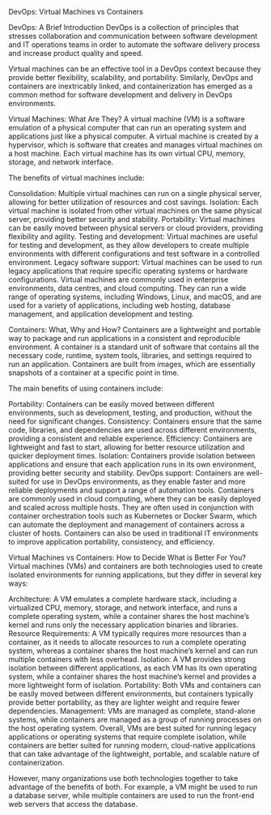 DevOps: Virtual Machines vs Containers

DevOps: A Brief Introduction
DevOps is a collection of principles that stresses collaboration and communication between software development and IT operations teams in order to automate the software delivery process and increase product quality and speed.

Virtual machines can be an effective tool in a DevOps context because they provide better flexibility, scalability, and portability. Similarly, DevOps and containers are inextricably linked, and containerization has emerged as a common method for software development and delivery in DevOps environments.

Virtual Machines: What Are They?
A virtual machine (VM) is a software emulation of a physical computer that can run an operating system and applications just like a physical computer. A virtual machine is created by a hypervisor, which is software that creates and manages virtual machines on a host machine. Each virtual machine has its own virtual CPU, memory, storage, and network interface.

The benefits of virtual machines include:

Consolidation: Multiple virtual machines can run on a single physical server, allowing for better utilization of resources and cost savings.
Isolation: Each virtual machine is isolated from other virtual machines on the same physical server, providing better security and stability.
Portability: Virtual machines can be easily moved between physical servers or cloud providers, providing flexibility and agility.
Testing and development: Virtual machines are useful for testing and development, as they allow developers to create multiple environments with different configurations and test software in a controlled environment.
Legacy software support: Virtual machines can be used to run legacy applications that require specific operating systems or hardware configurations.
Virtual machines are commonly used in enterprise environments, data centres, and cloud computing. They can run a wide range of operating systems, including Windows, Linux, and macOS, and are used for a variety of applications, including web hosting, database management, and application development and testing.

Containers: What, Why and How?
Containers are a lightweight and portable way to package and run applications in a consistent and reproducible environment. A container is a standard unit of software that contains all the necessary code, runtime, system tools, libraries, and settings required to run an application. Containers are built from images, which are essentially snapshots of a container at a specific point in time.

The main benefits of using containers include:

Portability: Containers can be easily moved between different environments, such as development, testing, and production, without the need for significant changes.
Consistency: Containers ensure that the same code, libraries, and dependencies are used across different environments, providing a consistent and reliable experience.
Efficiency: Containers are lightweight and fast to start, allowing for better resource utilization and quicker deployment times.
Isolation: Containers provide isolation between applications and ensure that each application runs in its own environment, providing better security and stability.
DevOps support: Containers are well-suited for use in DevOps environments, as they enable faster and more reliable deployments and support a range of automation tools.
Containers are commonly used in cloud computing, where they can be easily deployed and scaled across multiple hosts. They are often used in conjunction with container orchestration tools such as Kubernetes or Docker Swarm, which can automate the deployment and management of containers across a cluster of hosts. Containers can also be used in traditional IT environments to improve application portability, consistency, and efficiency.

Virtual Machines vs Containers: How to Decide What is Better For You?
Virtual machines (VMs) and containers are both technologies used to create isolated environments for running applications, but they differ in several key ways:

Architecture: A VM emulates a complete hardware stack, including a virtualized CPU, memory, storage, and network interface, and runs a complete operating system, while a container shares the host machine’s kernel and runs only the necessary application binaries and libraries.
Resource Requirements: A VM typically requires more resources than a container, as it needs to allocate resources to run a complete operating system, whereas a container shares the host machine’s kernel and can run multiple containers with less overhead.
Isolation: A VM provides strong isolation between different applications, as each VM has its own operating system, while a container shares the host machine’s kernel and provides a more lightweight form of isolation.
Portability: Both VMs and containers can be easily moved between different environments, but containers typically provide better portability, as they are lighter weight and require fewer dependencies.
Management: VMs are managed as complete, stand-alone systems, while containers are managed as a group of running processes on the host operating system.
Overall, VMs are best suited for running legacy applications or operating systems that require complete isolation, while containers are better suited for running modern, cloud-native applications that can take advantage of the lightweight, portable, and scalable nature of containerization.

However, many organizations use both technologies together to take advantage of the benefits of both. For example, a VM might be used to run a database server, while multiple containers are used to run the front-end web servers that access the database.
